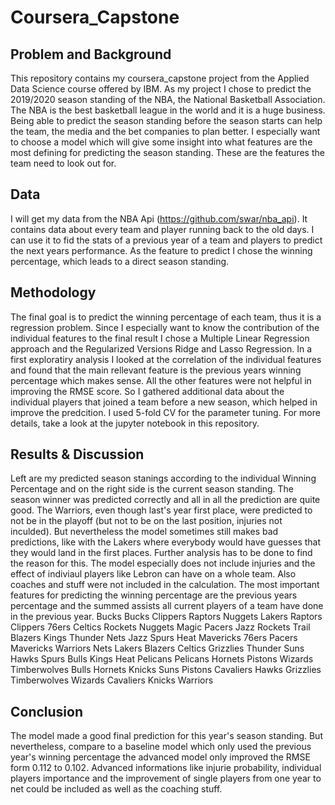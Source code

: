 # Coursera_Capstone
## Problem and Background
This repository contains my coursera_capstone project from the Applied Data Science course offered by IBM. As my project I chose to predict the 2019/2020 season standing of the NBA, the National Basketball Association. The NBA is the best basketball league in the world and it is a huge business. Being able to predict the season standing before the season starts can help the team, the media and the bet companies to plan better. I especially want to choose a model which will give some insight into what features are the most defining for predicting the season standing. These are the features the team need to look out for. 

## Data
I will get my data from the NBA Api (https://github.com/swar/nba_api). It contains data about every team and player running back to the old days. I can use it to fid the stats of a previous year of a team and players to predict the next years performance. As the feature to predict I chose the winning percentage, which leads to a direct season standing. 

## Methodology
The final goal is to predict the winning percentage of each team, thus it is a regression problem. Since I especially want to know the contribution of the individual features to the final result I chose a Multiple Linear Regression approach and the Regularized Versions Ridge and Lasso Regression. In a first exploratiry analysis I looked at the correlation of the individual features and found that the main rellevant feature is the previous years winning percentage which makes sense. All the other features were not helpful in improving the RMSE score. So I gathered additional data about the individual players that joined a team before a new season, which helped in improve the predcition. I used 5-fold CV for the parameter tuning. 
For more details, take a look at the jupyter notebook in this repository.

## Results & Discussion
Left are my predicted season stanings according to the individual Winning Percentage and on the right side is the current season standing. The season winner was predicted correctly and all in all the prediction are quite good. The Warriors, even though last's year first place, were predicted to not be in the playoff (but not to be on the last position, injuries not inculded). But nevertheless the model sometimes still makes bad predictions, like with the Lakers where everybody would have guesses that they would land in the first places. Further analysis has to be done to find the reason for this. The model especially does not include injuries and the effect of indiviaul players like Lebron can have on a whole team. Also coaches and stuff were not included in the calculation. The most important features for predicting the winning percentage are the previous years percentage and the summed assists all current players of a team have done in the previous year. 
Bucks 	Bucks
Clippers 	Raptors
Nuggets 	Lakers
Raptors 	Clippers
76ers 	Celtics
Rockets 	Nuggets
Magic 	Pacers
Jazz 	Rockets
Trail Blazers 
Kings 	Thunder
Nets 	Jazz
Spurs 	Heat
Mavericks 	76ers
Pacers 	Mavericks
Warriors 	Nets
Lakers 	Blazers
Celtics 	Grizzlies
Thunder 	Suns
Hawks 	Spurs
Bulls Kings
Heat 	Pelicans
Pelicans 	Hornets
Pistons 	Wizards
Timberwolves Bulls
Hornets 	Knicks
Suns Pistons
Cavaliers 	Hawks
Grizzlies Timberwolves
Wizards Cavaliers
Knicks  Warriors

## Conclusion
The model made a good final prediction for this year's season standing. But nevertheless, compare to a baseline model which only used the previous year's winning percentage the advanced model only improved the RMSE form 0.112 to 0.102. Advanced informations like injurie probability, individual players importance and the improvement of single players from one year to net could be included as well as the coaching stuff.
